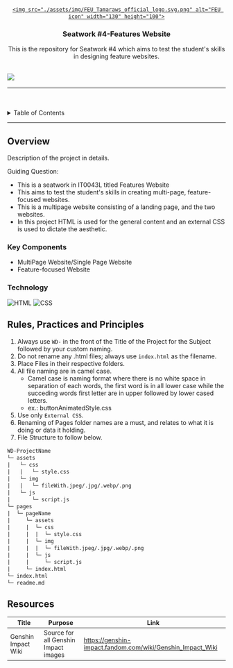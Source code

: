 <a name="readme-top">

<br/>

<br />
<div align="center">
  <a href="https://github.com/zyx-0314/">
  
    <img src="./assets/img/FEU_Tamaraws_official_logo.svg.png" alt="FEU icon" width="130" height="100">
  </a>

  <h3 align="center">Seatwork #4-Features Website</h3>
</div>

<div align="center">
  This is the repository for Seatwork #4 which aims to test the student's skills in designing feature websites.
</div>

<br />


![](https://visit-counter.vercel.app/counter.png?page=redddd10/WD-Seatwork-4)

---

<br />
<br />

<details>
  <summary>Table of Contents</summary>
  <ol>
    <li>
      <a href="#overview">Overview</a>
      <ol>
        <li>
          <a href="#key-components">Key Components</a>
        </li>
        <li>
          <a href="#technology">Technology</a>
        </li>
      </ol>
    </li>
    <li>
      <a href="#rule,-practices-and-principles">Rules, Practices and Principles</a>
    </li>
    <li>
      <a href="#resources">Resources</a>
    </li>
  </ol>
</details>

---

## Overview

<!-- The following are just sample -->
Description of the project in details.

Guiding Question:
- This is a seatwork in IT0043L titled Features Website
- This aims to test the student's skills in creating multi-page, feature-focused websites.
- This is a multipage website consisting of a landing page, and the two websites.
- In this project HTML is used for the general content and an external CSS is used to dictate the aesthetic.

### Key Components
- MultiPage Website/Single Page Website
- Feature-focused Website

### Technology
![HTML](https://img.shields.io/badge/HTML-E34F26?style=for-the-badge&logo=html5&logoColor=white)
![CSS](https://img.shields.io/badge/CSS-1572B6?style=for-the-badge&logo=css3&logoColor=white)

## Rules, Practices and Principles
1. Always use `WD-` in the front of the Title of the Project for the Subject followed by your custom naming.
2. Do not rename any .html files; always use `index.html` as the filename.
3. Place Files in their respective folders.
4. All file naming are in camel case.
   - Camel case is naming format where there is no white space in separation of each words, the first word is in all lower case while the succeding words first letter are in upper followed by lower cased letters.
   - ex.: buttonAnimatedStyle.css
5. Use only `External CSS`.
6. Renaming of Pages folder names are a must, and relates to what it is doing or data it holding.
7. File Structure to follow below.

```
WD-ProjectName
└─ assets
|   └─ css
|   |   └─ style.css
|   └─ img
|   |   └─ fileWith.jpeg/.jpg/.webp/.png
|   └─ js
|       └─ script.js
└─ pages
|  └─ pageName
|     └─ assets
|     |  └─ css
|     |  |  └─ style.css
|     |  └─ img
|     |  |  └─ fileWith.jpeg/.jpg/.webp/.png
|     |  └─ js
|     |     └─ script.js
|     └─ index.html
└─ index.html
└─ readme.md
```

## Resources

| Title | Purpose | Link |
|-|-|-|
| Genshin Impact Wiki | Source for all Genshin Impact images | https://genshin-impact.fandom.com/wiki/Genshin_Impact_Wiki |

